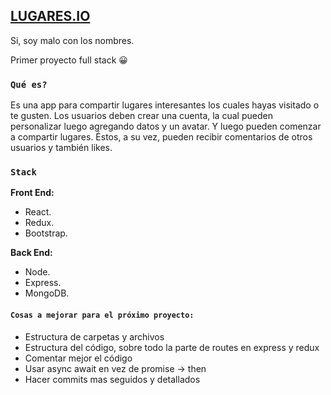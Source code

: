 ## [LUGARES.IO](https://lugaresio.herokuapp.com)

Si, soy malo con los nombres.

Primer proyecto full stack 😀

### `Qué es?`

Es una app para compartir lugares interesantes los cuales hayas visitado o te gusten.
Los usuarios deben crear una cuenta, la cual pueden personalizar luego agregando datos y un avatar. Y luego pueden comenzar a compartir lugares. Éstos, a su vez, pueden recibir comentarios de otros usuarios y también likes.

### `Stack`

**Front End:**
* React.
* Redux.
* Bootstrap.

**Back End:**
* Node.
* Express.
* MongoDB.

#### `Cosas a mejorar para el próximo proyecto:`
* Estructura de carpetas y archivos
* Estructura del código, sobre todo la parte de routes en express y redux
* Comentar mejor el código
* Usar async await en vez de promise -> then
* Hacer commits mas seguidos y detallados


